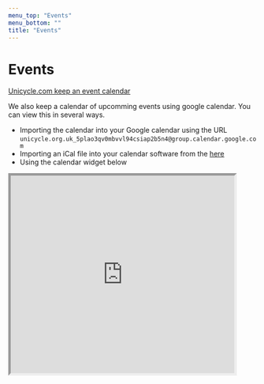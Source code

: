 ```yaml
---
menu_top: "Events"
menu_bottom: ""
title: "Events"
---
```


# Events

[Unicycle.com keep an event calendar](http://www.unicycle.uk.com/blog/events/list/)

We also keep a calendar of upcomming events using google calendar. You can view this in several ways.

* Importing the calendar into your Google calendar using the URL ``unicycle.org.uk_5plao3qv0mbvvl94csiap2b5n4@group.calendar.google.com``
* Importing an iCal file into your calendar software from the [here](http://www.google.com/calendar/ical/unicycle.org.uk_5plao3qv0mbvvl94csiap2b5n4%40group.calendar.google.com/public/basic.ics)
* Using the calendar widget below

<iframe src="https://calendar.google.com/calendar/embed?mode=AGENDA&amp;height=600&amp;wkst=2&amp;src=unicycle.org.uk_8ecvbihh1mqi52843dnpt40f6s%40group.calendar.google.com&amp;color=%238D6F47&amp;ctz=Europe%2FLondon" style="border-width:5px" width="90%" height="400px"  frameborder="0" scrolling="no"></iframe>
